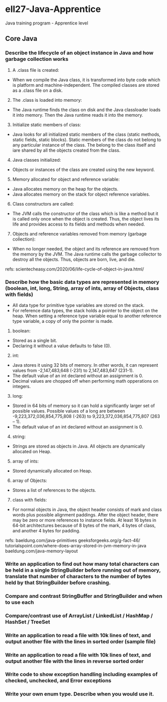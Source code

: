 # ell27-Java-Apprentice
Java training program - Apprentice level

## Core Java

### Describe the lifecycle of an object instance in Java and how garbage collection works

1. A .class file is created:
- When we compile the Java class, it is transformed into byte code which is platform and machine-independent. The compiled classes are stored as a .class file on a disk.
2. The .class is loaded into memory:
- The Java runtime finds the class on disk and the Java classloader loads it into memory. Then the Java runtime reads it into the memory.
3. Initialize static members of class:
- Java looks for all initialized static members of the class (static methods, static fields, static blocks). Static members of the class do not belong to any particular instance of the class. The belong to the class itself and iare shared by all the objects created from the class.
4. Java classes initialized:
- Objects or instances of the class are created using the new keyword.
5. Memory allocated for object and reference variable:
- Java allocates memory on the heap for the objects.
- Java allocates memory on the stack for object reference variables.
6. Class constructors are called:
- The JVM calls the constructor of the class which is like a method but it is called only once when the object is created. Thus, the object lives its life and provides access to its fields and methods when needed.
7. Objects and reference variables removed from memory (garbage collection):
- When no longer needed, the object and its reference are removed from the memory by the JVM. The Java runtime calls the garbage collector to destroy all the objects. Thus, objects are born, live, and die.

refs: 
scientecheasy.com/2020/06/life-cycle-of-object-in-java.html/

### Describe how the basic data types are represented in memory (boolean, int, long, String, array of ints, array of Objects, class with fields)

- All data type for primitive type variables are stored on the stack.
- For reference data types, the stack holds a pointer to the object on the heap. When setting a reference type variable equal to another reference type variable, a copy of only the pointer is made.

1. boolean:
- Stored as a single bit.
- Declaring it without a value defaults to false (0).
2. int:
- Java stores it using 32 bits of memory. In other words, it can represent values from -2,147,483,648 (-231) to 2,147,483,647 (231-1).
- The default value of an int declared without an assignment is 0.
- Decimal values are chopped off when performing math opperations on integers.
3. long:
- Stored in 64 bits of memory so it can hold a significantly larger set of possible values. Possible values of a long are between -9,223,372,036,854,775,808 (-263) to 9,223,372,036,854,775,807 (263 – 1).
- The default value of an int declared without an assignment is 0.
4. string:
- Strings are stored as objects in Java. All objects are dynamically allocated on Heap.
5. array of ints:
-  Stored dynamically allocated on Heap.
6. array of Objects:
- Stores a list of references to the objects.
7. class with fields:
- For normal objects in Java, the object header consists of mark and class words plus possible alignment paddings. After the object header, there may be zero or more references to instance fields. At least 16 bytes in 64-bit architectures because of 8 bytes of the mark, 4 bytes of class, and another 4 bytes for padding.

refs:
baeldung.com/java-primitives
geeksforgeeks.org/g-fact-46/
tutorialspoint.com/where-does-array-stored-in-jvm-memory-in-java
baeldung.com/java-memory-layout

### Write an application to find out how many total characters can be held in a single StringBuilder before running out of memory, translate that number of characters to the number of bytes held by that StringBuilder before crashing.

### Compare and contrast StringBuffer and StringBuilder and when to use each

### Compare/contrast use of ArrayList / LinkedList / HashMap / HashSet / TreeSet

### Write an application to read a file with 10k lines of text, and output another file with the lines in sorted order (sample file)

### Write an application to read a file with 10k lines of text, and output another file with the lines in reverse sorted order

### Write code to show exception handling including examples of checked, unchecked, and Error exceptions

### Write your own enum type.  Describe when you would use it.